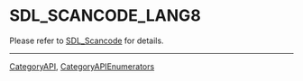 # SDL_SCANCODE_LANG8

Please refer to [SDL_Scancode](SDL_Scancode) for details.

----
[CategoryAPI](CategoryAPI), [CategoryAPIEnumerators](CategoryAPIEnumerators)

